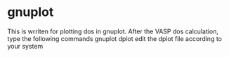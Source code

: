 # gnuplot
This is wrriten for plotting dos in gnuplot.
After the VASP dos calculation, type the following commands
gnuplot dplot
edit the dplot file according to your system
